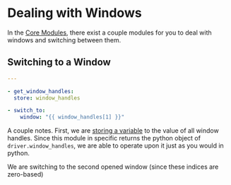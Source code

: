 Dealing with Windows
====================

In the [Core Modules](https://github.com/dynamictivity/dyson-modules-core),
there exist a couple modules for you to deal with windows and 
switching between them.

## Switching to a Window

```yaml
---

- get_window_handles:
  store: window_handles

- switch_to:
    window: "{{ window_handles[1] }}"
```

A couple notes.  First, we are [storing a variable](https://github.com/dynamictivity/dyson/tree/master/docs/storing_variables.md)
to the value of all window handles.  Since this module in specific
returns the python object of `driver.window_handles`,
we are able to operate upon it just as you would in python.

We are switching to the second opened window (since these indices are zero-based)

